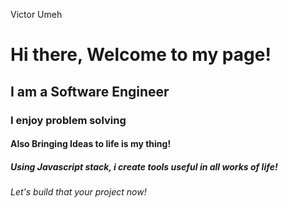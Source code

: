 Victor Umeh
# Hi there, Welcome to my page!
## I am a Software Engineer
### I enjoy problem solving
#### Also Bringing Ideas to life is my thing!
##### Using Javascript stack, i create tools useful in all works of life!
###### Let's build that your project now!
